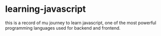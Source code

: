 # learning-javascript
this is a record of mu journey to learn javascript, one of the most powerful programming languages used for backend and frontend. 
